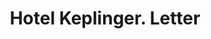 ---
doi: 10.7916/D8D238RR
date_other: '1896'
date_other_textual: '1896'
form: correspondence
genre:
- Letters (correspondence)
name:
- Hotel Keplinger
object_in_context_url: https://biggert.cul.columbia.edu/items/view/ave_biggert_01236
subject_hierarchical_geographic:
- Alliance, Ohio, United States
subject_name:
- Hotel Keplinger
title: Hotel Keplinger. Letter
sort_title: Hotel Keplinger. Letter
call_number: ave_biggert_01236
coordinates:
- 40.913333333333334,-81.10805555555555
pid: ave_biggert_01236
identifiers: ave_biggert_01236
thumbnail: https://derivativo-2.library.columbia.edu/iiif/2/ldpd:343111/full/!256,256/0/native.jpg
permalink: "/items/ave_biggert_01236/"
layout: iiif-image-page
---